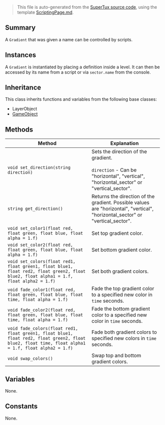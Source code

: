 > This file is auto-generated from the [SuperTux source code](https://github.com/SuperTux/supertux/tree/master/src), using the template [ScriptingPage.md](https://github.com/SuperTux/wiki/tree/master/templates/ScriptingPage.md).

Summary
-------

A `Gradient` that was given a name can be controlled by scripts. 

Instances
--------

A `Gradient` is instantiated by placing a definition inside a level. It can then be accessed by its name from a script or via `sector.name` from the console. 

Inheritance
--------

This class inherits functions and variables from the following base classes:
* LayerObject
* [GameObject](https://github.com/SuperTux/supertux/wiki/ScriptingGameObject)


Methods
-------

Method | Explanation
-------|-------
`void set_direction(string direction)` | Sets the direction of the gradient. <br /><br /> `direction` - Can be "horizontal", "vertical", "horizontal_sector" or "vertical_sector". 
`string get_direction()` | Returns the direction of the gradient. Possible values are "horizontal", "vertical", "horizontal_sector" or "vertical_sector". 
`void set_color1(float red, float green, float blue, float alpha = 1.f)` | Set top gradient color. 
`void set_color2(float red, float green, float blue, float alpha = 1.f)` | Set bottom gradient color. 
`void set_colors(float red1, float green1, float blue1, float red2, float green2, float blue2, float alpha1 = 1.f, float alpha2 = 1.f)` | Set both gradient colors. 
`void fade_color1(float red, float green, float blue, float time, float alpha = 1.f)` | Fade the top gradient color to a specified new color in `time` seconds. 
`void fade_color2(float red, float green, float blue, float time, float alpha = 1.f)` | Fade the bottom gradient color to a specified new color in `time` seconds. 
`void fade_colors(float red1, float green1, float blue1, float red2, float green2, float blue2, float time, float alpha1 = 1.f, float alpha2 = 1.f)` | Fade both gradient colors to specified new colors in `time` seconds. 
`void swap_colors()` | Swap top and bottom gradient colors. 


Variables
---------

None.

Constants
---------

None.
